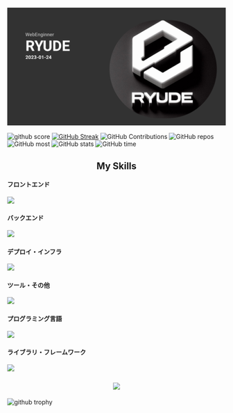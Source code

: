 ![](./assets/group.png)


<div class="display:flex;justify-content:space-between;">
    <img src="https://github-readme-stats.vercel.app/api?username=anuraghazra&show_icons=true&theme=synthwave" alt="github score" />
    <a href="https://git.io/streak-stats"><img src="https://github-readme-streak-stats.herokuapp.com?user=ryudedev&theme=synthwave&date_format=M%20j%5B%2C%20Y%5D&card_width=584&card_height=200" alt="GitHub Streak" /></a>
    <img src="https://github-profile-summary-cards.vercel.app/api/cards/profile-details?username=ryudedev&theme=synthwave" alt="GitHub Contributions" />
    <img src="https://github-profile-summary-cards.vercel.app/api/cards/repos-per-language?username=ryudedev&theme=synthwave" alt="GitHub repos" />
    <img src="https://github-profile-summary-cards.vercel.app/api/cards/most-commit-language?username=ryudedev&theme=synthwave" alt="GitHub most" />
    <img src="https://github-profile-summary-cards.vercel.app/api/cards/stats?username=ryudedev&theme=synthwave" alt="GitHub stats" />
    <img src="https://github-profile-summary-cards.vercel.app/api/cards/productive-time?username=ryudedev&theme=synthwave&utcOffset=8" alt="GitHub time" />
</div>


<h2 align="center">My Skills</h2>

<h4>フロントエンド</h4>
<img src="https://skillicons.dev/icons?i=html,css,js,react,vue,angular,flutter,astro,gatsby,nextjs,nuxtjs,babel,bootstrap,tailwind,emotion,less,windi,jquery,alpinejs,materialui" />

<h4>バックエンド</h4>
<img src="https://skillicons.dev/icons?i=nodejs,python,django,flask,ruby,rails,spring,fastapi,laravel,nestjs,postgres,mongodb,mysql,dynamodb,sqlite,redis,supabase,php" />

<h4>デプロイ・インフラ</h4>
<img src="https://skillicons.dev/icons?i=aws,heroku,docker,kubernetes,vercel" />

<h4>ツール・その他</h4>
<img src="https://skillicons.dev/icons?i=git,github,gitlab,githubactions,vscode,pycharm,eclipse,androidstudio,figma,discord,postman,codepen,notion,obsidian,powershell" />

<h4>プログラミング言語</h4>
<img src="https://skillicons.dev/icons?i=c,cs,cpp,dart,go,java,kotlin,python,ruby,rust,swift,ts" />

<h4>ライブラリ・フレームワーク</h4>
<img src="https://skillicons.dev/icons?i=alpinejs,apollo,arduino,bun,cmake,deno,firebase,graphql,jest,maven,opencv,prisma,pytorch,redux,remix,threejs,vite,webpack,wordpress,yarn" />

<h3 align="center"><img src="https://github.com/user-attachments/assets/5f226a06-7c05-431a-bbe9-610c035ca379"></img></h3>
<img src="https://github-profile-trophy.vercel.app/?username=ryudedev&theme=discord" alt="github trophy" />
